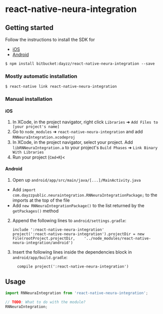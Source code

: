 
# react-native-neura-integration

## Getting started
Follow the instructions to install the SDK for
  * [iOS](https://dev.theneura.com/tutorials/ios)
  * [Android](https://dev.theneura.com/tutorials/android)

`$ npm install bitbucket:dayzz/react-native-neura-integration --save`

### Mostly automatic installation
`$ react-native link react-native-neura-integration`

### Manual installation


#### iOS

1. In XCode, in the project navigator, right click `Libraries` ➜ `Add Files to [your project's name]`
2. Go to `node_modules` ➜ `react-native-neura-integration` and add `RNNeuraIntegration.xcodeproj`
3. In XCode, in the project navigator, select your project. Add `libRNNeuraIntegration.a` to your project's `Build Phases` ➜ `Link Binary With Libraries`
4. Run your project (`Cmd+R`)<

#### Android

1. Open up `android/app/src/main/java/[...]/MainActivity.java`
  - Add `import com.dayzzpublic.neuraintegration.RNNeuraIntegrationPackage;` to the imports at the top of the file
  - Add `new RNNeuraIntegrationPackage()` to the list returned by the `getPackages()` method
2. Append the following lines to `android/settings.gradle`:
  	```
  	include ':react-native-neura-integration'
  	project(':react-native-neura-integration').projectDir = new File(rootProject.projectDir, 	'../node_modules/react-native-neura-integration/android')
  	```
3. Insert the following lines inside the dependencies block in `android/app/build.gradle`:
  	```
      compile project(':react-native-neura-integration')
  	```


## Usage
```javascript
import RNNeuraIntegration from 'react-native-neura-integration';

// TODO: What to do with the module?
RNNeuraIntegration;
```


